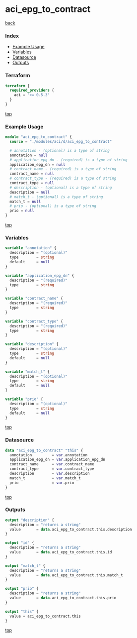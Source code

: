 # aci_epg_to_contract

[back](../aci.md)

### Index

- [Example Usage](#example-usage)
- [Variables](#variables)
- [Datasource](#datasource)
- [Outputs](#outputs)

### Terraform

```terraform
terraform {
  required_providers {
    aci = ">= 0.5.3"
  }
}
```

[top](#index)

### Example Usage

```terraform
module "aci_epg_to_contract" {
  source = "./modules/aci/d/aci_epg_to_contract"

  # annotation - (optional) is a type of string
  annotation = null
  # application_epg_dn - (required) is a type of string
  application_epg_dn = null
  # contract_name - (required) is a type of string
  contract_name = null
  # contract_type - (required) is a type of string
  contract_type = null
  # description - (optional) is a type of string
  description = null
  # match_t - (optional) is a type of string
  match_t = null
  # prio - (optional) is a type of string
  prio = null
}
```

[top](#index)

### Variables

```terraform
variable "annotation" {
  description = "(optional)"
  type        = string
  default     = null
}

variable "application_epg_dn" {
  description = "(required)"
  type        = string
}

variable "contract_name" {
  description = "(required)"
  type        = string
}

variable "contract_type" {
  description = "(required)"
  type        = string
}

variable "description" {
  description = "(optional)"
  type        = string
  default     = null
}

variable "match_t" {
  description = "(optional)"
  type        = string
  default     = null
}

variable "prio" {
  description = "(optional)"
  type        = string
  default     = null
}
```

[top](#index)

### Datasource

```terraform
data "aci_epg_to_contract" "this" {
  annotation         = var.annotation
  application_epg_dn = var.application_epg_dn
  contract_name      = var.contract_name
  contract_type      = var.contract_type
  description        = var.description
  match_t            = var.match_t
  prio               = var.prio
}
```

[top](#index)

### Outputs

```terraform
output "description" {
  description = "returns a string"
  value       = data.aci_epg_to_contract.this.description
}

output "id" {
  description = "returns a string"
  value       = data.aci_epg_to_contract.this.id
}

output "match_t" {
  description = "returns a string"
  value       = data.aci_epg_to_contract.this.match_t
}

output "prio" {
  description = "returns a string"
  value       = data.aci_epg_to_contract.this.prio
}

output "this" {
  value = aci_epg_to_contract.this
}
```

[top](#index)